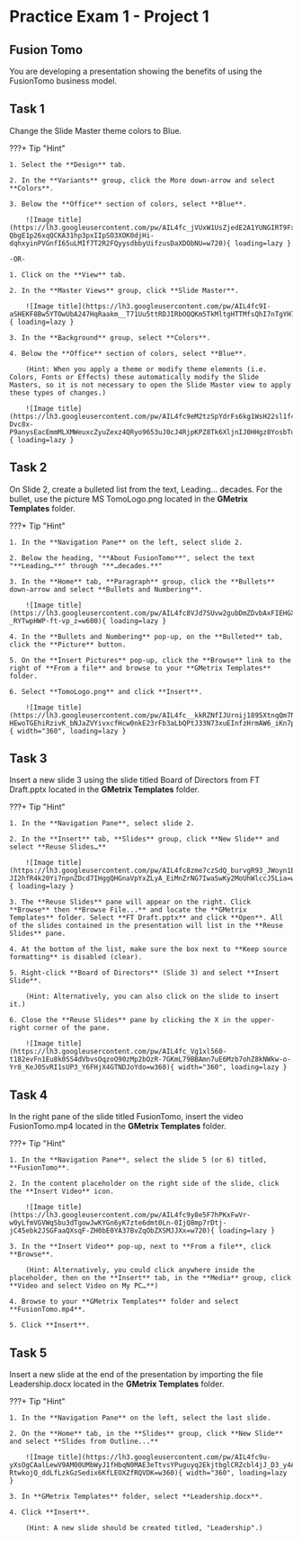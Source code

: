 # Practice Exam 1 - Project 1

## Fusion Tomo
You are developing a presentation showing the benefits of using the FusionTomo business model.

## Task 1

Change the Slide Master theme colors to Blue.

???+ Tip "Hint"

    1. Select the **Design** tab.  

    2. In the **Variants** group, click the More down-arrow and select **Colors**.

    3. Below the **Office** section of colors, select **Blue**.

        ![Image title](https://lh3.googleusercontent.com/pw/AIL4fc_jVUxW1UsZjedE2A1YUNGIRT9FxKi-QbgE1p26xqQCKA31hp3pxIIpSO3XOK0djHi-dqhxyinPVGnfI65uLMIf7T2R2FQyysdbbyUifzusDaXDObNU=w720){ loading=lazy }

    -OR-

    1. Click on the **View** tab.

    2. In the **Master Views** group, click **Slide Master**.
    
        ![Image title](https://lh3.googleusercontent.com/pw/AIL4fc9I-aSHEKF8Bw5YTOwUbA247HqRaakm__T71Uu5ttRDJIRbOQQKm5TkMltgHTTMfsQhI7nTgYH7Ny5lsKMS1HTB1bnYz7jDzTyjKbKO2k8vWqobJ73S=w600){ loading=lazy }   
    
    3. In the **Background** group, select **Colors**.

    4. Below the **Office** section of colors, select **Blue**.

        (Hint: When you apply a theme or modify theme elements (i.e. Colors, Fonts or Effects) these automatically modify the Slide Masters, so it is not necessary to open the Slide Master view to apply these types of changes.)

        ![Image title](https://lh3.googleusercontent.com/pw/AIL4fc9eM2tzSpYdrFs6kg1WsH22sl1f4KZWt-Dvc8x-P9anysEacEmmMLXMWeuxcZyuZexz4QRyo9653uJ0cJ4RjpKPZ8Tk6XljnIJ0HHgz8YosbTuco7j5=w720){ loading=lazy }

## Task 2

On Slide 2, create a bulleted list from the text, Leading... decades. For the bullet, use the picture MS TomoLogo.png located in the **GMetrix Templates** folder.

???+ Tip "Hint"

    1. In the **Navigation Pane** on the left, select slide 2.

    2. Below the heading, "**About FusionTomo**", select the text "**Leading…**" through "**…decades.**"

    3. In the **Home** tab, **Paragraph** group, click the **Bullets** down-arrow and select **Bullets and Numbering**.

        ![Image title](https://lh3.googleusercontent.com/pw/AIL4fc8VJd7SUvw2gubDmZDvbAxFIEHGXQLivrC2cfBPgWPmIX1gUBekqqj12ftTQQ2zDU3Mbd8yK9WoMwBXjlpn9r53LUrB41N_Rs-_RYTwpHWP-ft-vp_z=w600){ loading=lazy }

    4. In the **Bullets and Numbering** pop-up, on the **Bulleted** tab, click the **Picture** button.   

    5. On the **Insert Pictures** pop-up, click the **Browse** link to the right of **From a file** and browse to your **GMetrix Templates** folder.

    6. Select **TomoLogo.png** and click **Insert**.

        ![Image title](https://lh3.googleusercontent.com/pw/AIL4fc__kkRZNfIJUrnij1895XtnqQm7N9iciC-HEwoTGEhiRzivK_bNJaZVYivxcfHcw0nkE23rFb3aLbQPtJ33N73xuEInfzHrmAW6_iKn7pXoQ9GCyeXC=w360){ width="360", loading=lazy }

## Task 3

Insert a new slide 3 using the slide titled Board of Directors from FT Draft.pptx located in the **GMetrix Templates** folder.

???+ Tip "Hint"

    1. In the **Navigation Pane**, select slide 2.

    2. In the **Insert** tab, **Slides** group, click **New Slide** and select **Reuse Slides…**

        ![Image title](https://lh3.googleusercontent.com/pw/AIL4fc8zme7czSdQ_burvgR93_JWoyn1BZ33IHqPdZIygtsbpa-JI2hfR4k20Yi7npnZDcd7IHggQHGnaVpYxZLyA_EiMnZrNG7IwaSwKy2MoUhWlccJ5Lia=w720){ loading=lazy }

    3. The **Reuse Slides** pane will appear on the right. Click **Browse** then **Browse File...** and locate the **GMetrix Templates** folder. Select **FT Draft.pptx** and click **Open**. All of the slides contained in the presentation will list in the **Reuse Slides** pane.

    4. At the bottom of the list, make sure the box next to **Keep source formatting** is disabled (clear).

    5. Right-click **Board of Directors** (Slide 3) and select **Insert Slide**.
    
        (Hint: Alternatively, you can also click on the slide to insert it.)

    6. Close the **Reuse Slides** pane by clicking the X in the upper-right corner of the pane.

        ![Image title](https://lh3.googleusercontent.com/pw/AIL4fc_Vg1xl560-t182evFn1Eu8k0SS4dVbvsOqzoO90zMp2bOzR-7GKmL79BBAmn7uE6Mzb7ohZ8kNWkw-o-Yr8_KeJ0SvRI1sUP3_Y6FHjX4GTNDJoYdo=w360){ width="360", loading=lazy }

## Task 4

In the right pane of the slide titled FusionTomo, insert the video FusionTomo.mp4 located in the **GMetrix Templates** folder.

???+ Tip "Hint"
    
    1. In the **Navigation Pane**, select the slide 5 (or 6) titled, **FusionTomo**.

    2. In the content placeholder on the right side of the slide, click the **Insert Video** icon.

        ![Image title](https://lh3.googleusercontent.com/pw/AIL4fc9y8e5F7hPKxFwVr-w0yLfmVGVWqSbu3dTgowJwKYGn6yK7zte6dmt0Ln-0IjQ8mp7rDtj-jC45ebk2JSGFaaQXsqF-ZH0bE0YA37BvZqObZXSMJJXx=w720){ loading=lazy }

    3. In the **Insert Video** pop-up, next to **From a file**, click **Browse**.
    
        (Hint: Alternatively, you could click anywhere inside the placeholder, then on the **Insert** tab, in the **Media** group, click **Video and select Video on My PC…**)

    4. Browse to your **GMetrix Templates** folder and select **FusionTomo.mp4**.

    5. Click **Insert**.

## Task 5

Insert a new slide at the end of the presentation by importing the file Leadership.docx located in the **GMetrix Templates** folder.

???+ Tip "Hint"

    1. In the **Navigation Pane** on the left, select the last slide.

    2. On the **Home** tab, in the **Slides** group, click **New Slide** and select **Slides from Outline...**  
    
        ![Image title](https://lh3.googleusercontent.com/pw/AIL4fc9u-yXsOgCAalLewV9AM00UMbWyJ1fHbqN0MAE3eTtvsYPuguyq2EkjtbglCRZcbl4jJ_D3_y4AAiD-RtwkojQ_ddLfLzkGzSedix6KfLEOXZfRQVDK=w360){ width="360", loading=lazy }

    3. In **GMetrix Templates** folder, select **Leadership.docx**.

    4. Click **Insert**.

        (Hint: A new slide should be created titled, "Leadership".)
